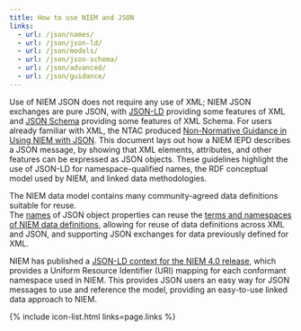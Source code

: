```yaml
---
title: How to use NIEM and JSON
links:
  - url: /json/names/
  - url: /json/json-ld/
  - url: /json/models/
  - url: /json/json-schema/
  - url: /json/advanced/
  - url: /json/guidance/
---
```

Use of NIEM JSON does not require any use of XML; NIEM JSON exchanges are pure
JSON, with [JSON-LD](../json-ld) providing some features of XML and [JSON
Schema](../json-schema) providing some features of XML Schema. For users
already familiar with XML, the NTAC produced
[Non-Normative Guidance in Using NIEM with JSON](../guidance).  This document lays
out how a NIEM IEPD describes a JSON message, by showing that XML elements,
attributes, and other features can be expressed as JSON objects. These
guidelines highlight the use of JSON-LD for namespace-qualified names, the RDF
conceptual model used by NIEM, and linked data methodologies.

The NIEM data model contains many community-agreed data definitions suitable for reuse.  
The [names](../names) of JSON object properties can reuse the [terms and
namespaces of NIEM data definitions](../names), allowing for reuse of data
definitions across XML and JSON, and supporting JSON exchanges for data
previously defined for XML.

NIEM has published a [JSON-LD context for the NIEM 4.0
release](https://release.niem.gov/jsonld-context/niem-4.0-context.jsonld),
which provides a Uniform Resource Identifier (URI) mapping for each
conformant namespace used in NIEM. This provides JSON users an easy way for
JSON messages to use and reference the model, providing an easy-to-use
linked data approach to NIEM.

{% include icon-list.html links=page.links %}
